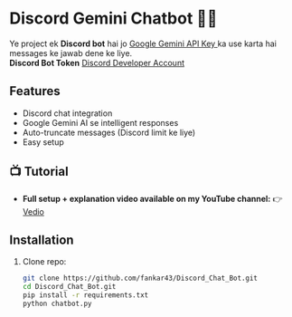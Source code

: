 # Discord Gemini Chatbot 🤖✨

Ye project ek **Discord bot** hai jo [Google Gemini API Key ](https://aistudio.google.com/apikey) ka use karta hai messages ke jawab dene ke liye.  
**Discord Bot Token** [Discord Developer Account ](https://discord.com/developers/applications)
## Features
- Discord chat integration
- Google Gemini AI se intelligent responses
- Auto-truncate messages (Discord limit ke liye)
- Easy setup

## 📺 Tutorial

- **Full setup + explanation video available on my YouTube channel:**
👉 [ Vedio ]()

## Installation

1. Clone repo:
   ```bash
   git clone https://github.com/fankar43/Discord_Chat_Bot.git
   cd Discord_Chat_Bot.git
   pip install -r requirements.txt
   python chatbot.py
